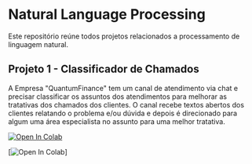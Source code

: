 # Natural Language Processing

Este repositório reúne todos projetos relacionados a processamento de linguagem natural.

## Projeto 1 - Classificador de Chamados
A Empresa "QuantumFinance" tem um canal de atendimento via chat e precisar classificar os assuntos dos atendimentos para melhorar as tratativas dos chamados dos clientes. O canal recebe textos abertos dos clientes relatando o problema e/ou dúvida e depois é direcionado para algum uma área especialista no assunto para uma melhor tratativa.​

[![Open In Colab](https://colab.research.google.com/assets/colab-badge.svg)](https://colab.research.google.com/github/gildomoraes/natural-language-processing/blob/main/projeto-1-classificador-chamados/classificador_chamados.ipynb)


[![Open In Colab](https://clevertap.com/wp-content/uploads/2019/05/what-is-natural-language-processing.jpg)]